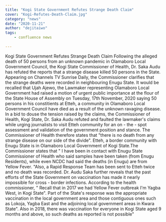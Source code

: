 ```yaml
---
title: "Kogi State Government Refutes Strange Death Claim"
cover: "Kogi-Refutes-Death-Claim.jpg"
category: "news"
date: "2020-11-21"
author: "dejitaiwo"
tags:
    - confluence news
    
---
```


Kogi State Government Refutes Strange Death Claim
Following the alleged death of 50 persons from an unknown pandemic in Olamaboro Local Government Council, the Kogi State Commissioner of Health, Dr. Saka Audu has refuted the reports that a strange disease killed 50 persons in the State. Appearing on Channels TV Sunrise Daily, the Commissioner clarifies that the strange deaths were recorded in neighbouring Enugu State.
It would be recalled that Ujah Ajewo, the Lawmaker representing Olamaboro Local Government had raised a motion of urgent public importance at the flour of the State House of Assembly on Tuesday, 17th November, 2020 saying 50 persons in his constitients at Etteh, a community in Olamaboro Local Government Council have died as a result of the unknown ravaging disease.
In a bid to douse the tension raised by the claims, the Commissioner of Health, Kogi State, Dr. Saka Audu refuted and faulted the lawmaker's claims while urging journalists to visit Etteh community for an on - the - spot assessment and validation of the government position and stance. The Commissioner of Health therefore states that "there is no death from any strange disease on our side of the divide". Etteh, a border community with Enugu State is in Olamaboro Local Government of Kogi State.The Commissioner states that " I have been in contact with Enugu State Commissioner of Health who said samples have been taken (from Enugu Residents), while even NCDC had said the deaths (in Enugu) are from Yellow Fever. "Also, a Rapid Response Team has been sent to Etteh twice and no death was recorded.
Dr. Audu Saka further reveals that the past efforts of the State Government on vaccination has made it nearly impossible for cross - border infections. According to the health commissioner, " Recall that in 2017 we had Yellow Fever outbreak I'm Yagba West, in Kogi State". Part of the State's response was the appropriate vaccination in the local government area and those contiguous ones such as Lokoja, Yagba East and the adjoining local government areas in Kwara State". Also in 2018, there was vaccination for everyone in Kogi State aged 9 months and above, so such deaths as reported is not possible"